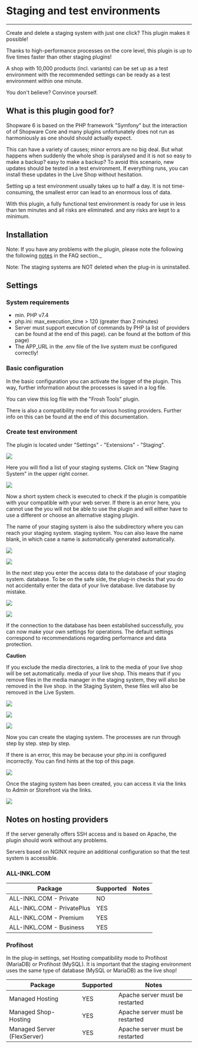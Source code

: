 # Staging and test environments

---

Create and delete a staging system with just one click?
This plugin makes it possible!

Thanks to high-performance processes on the core level, this plugin is up to five times
faster than other staging plugins!

A shop with 10,000 products (incl. variants) can be set up as a test environment with the recommended
settings can be ready as a test environment within one minute.

You don't believe? Convince yourself.

## What is this plugin good for?

Shopware 6 is based on the PHP framework "Symfony" but the interaction of
of Shopware Core and many plugins unfortunately does not run as harmoniously as one should
should actually expect.

This can have a variety of causes; minor errors are no big deal.
But what happens when suddenly the whole shop is paralysed and it is not so easy to make a backup?
easy to make a backup? To avoid this scenario,
new updates should be tested in a test environment. If everything
runs, you can install these updates in the Live Shop without hesitation.

Setting up a test environment usually takes up to half a day. It is not
time-consuming, the smallest error can lead to an enormous loss of data.

With this plugin, a fully functional test environment is ready for use in less than ten minutes and all risks are eliminated.
and any risks are kept to a minimum.

## Installation

Note: If you have any problems with the plugin, please note the following
the following [notes](../) in the FAQ section._

Note: The staging systems are NOT deleted when the plug-in is uninstalled.

## Settings

### System requirements

- min. PHP v7.4
- php.ini: max_execution_time > 120 (greater than 2 minutes)
- Server must support execution of commands by PHP (a list of providers can be found at the end of this page).
  can be found at the bottom of this page)
- The APP_URL in the .env file of the live system must be configured correctly!

### Basic configuration

In the basic configuration you can activate the logger of the plugin. This way, further
information about the processes is saved in a log file.

You can view this log file with the "Frosh Tools" plugin.

There is also a compatibility mode for various hosting providers. Further
info on this can be found at the end of this documentation.

### Create test environment

The plugin is located under "Settings" - "Extensions" - "Staging".

![](images/ms-01.jpg)

Here you will find a list of your staging systems.
Click on "New Staging System" in the upper right corner.

![](images/ms-02.jpg)

Now a short system check is executed to check if the plugin is compatible with your
compatible with your web server. If there is an error here, you cannot use the
you will not be able to use the plugin and will either have to use a different
or choose an alternative staging plugin.

The name of your staging system is also the subdirectory where you can reach your staging system.
staging system. You can also leave the name blank, in which case a name is automatically
generated automatically.

![](images/ms-03.jpg)

![](images/ms-04.jpg)

In the next step you enter the access data to the database of your staging system.
database. To be on the safe side, the plug-in checks that you do not accidentally enter the data of your live database.
live database by mistake.

![](images/ms-05.jpg)

![](images/ms-06.jpg)

If the connection to the database has been established successfully, you can now make your own
settings for operations. The default settings correspond to recommendations
regarding performance and data protection.

**Caution**

If you exclude the media directories, a link to the media of your live shop will be set automatically.
media of your live shop. This means that if you remove files in the media manager in the staging system, they will also be removed in the live shop.
in the Staging System, these files will also be removed in the Live System.

![](images/ms-07.jpg)

![](images/ms-08.jpg)

![](images/ms-09.jpg)

Now you can create the staging system. The processes are run through step by step.
step by step.

If there is an error, this may be because your php.ini
is configured incorrectly. You can find hints at the top of this page.

![](images/ms-10.jpg)

Once the staging system has been created, you can access it via the links to Admin or
Storefront via the links.

![](images/ms-11.jpg)


## Notes on hosting providers

If the server generally offers SSH access and is based on Apache, the plugin should work without any problems.

Servers based on NGINX require an additional configuration so that the test system is accessible.

### ALL-INKL.COM

| Package | Supported | Notes |
| ----------- | ----------- | ----------- |
| ALL-INKL.COM - Private | NO | |
| ALL-INKL.COM - PrivatePlus | YES | |
| ALL-INKL.COM - Premium | YES | |
| ALL-INKL.COM - Business | YES | |

### Profihost

In the plug-in settings, set Hosting compatibility mode to
Profihost (MariaDB) or Profihost (MySQL). It is important
that the staging environment uses the same type of database (MySQL or MariaDB)
as the live shop!

| Package | Supported | Notes |
| ----------- | ----------- | ----------- |
| Managed Hosting | YES | Apache server must be restarted |
| Managed Shop-Hosting | YES | Apache server must be restarted |
| Managed Server (FlexServer) | YES | Apache server must be restarted |
